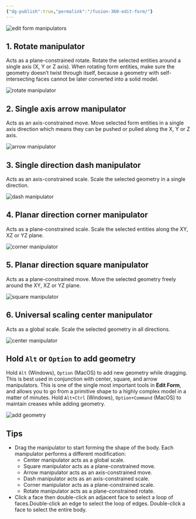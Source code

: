 ```yaml
---
{"dg-publish":true,"permalink":"/fusion-360-edit-form/"}
---
```


![edit form manipulators](https://help.autodesk.com/cloudhelp/ENU/Fusion-Sculpt/images/diagram/edit-form-manipulators2.png)

## 1. Rotate manipulator

Acts as a plane-constrained rotate. Rotate the selected entities around a single axis (X, Y or Z axis). When rotating form entities, make sure the geometry doesn’t twist through itself, because a geometry with self-intersecting faces cannot be later converted into a solid model.

![rotate manipulator](https://help.autodesk.com/cloudhelp/ENU/Fusion-Sculpt/images/animations/edit-form-rotate.gif)

## 2. Single axis arrow manipulator

Acts as an axis-constrained move. Move selected form entities in a single axis direction which means they can be pushed or pulled along the X, Y or Z axis.

![arrow manipulator](https://help.autodesk.com/cloudhelp/ENU/Fusion-Sculpt/images/animations/edit-form-distance.gif)

## 3. Single direction dash manipulator

Acts as an axis-constrained scale. Scale the selected geometry in a single direction.

![dash manipulator](https://help.autodesk.com/cloudhelp/ENU/Fusion-Sculpt/images/animations/edit-form-edge-scale.gif)

## 4. Planar direction corner manipulator

Acts as a plane-constrained scale. Scale the selected entities along the XY, XZ or YZ plane.

![corner manipulator](https://help.autodesk.com/cloudhelp/ENU/Fusion-Sculpt/images/animations/edit-form-corner-scale.gif)

## 5. Planar direction square manipulator

Acts as a plane-constrained move. Move the selected geometry freely around the XY, XZ or YZ plane.

![square manipulator](https://help.autodesk.com/cloudhelp/ENU/Fusion-Sculpt/images/animations/edit-form-planar-move.gif)

## 6. Universal scaling center manipulator

Acts as a global scale. Scale the selected geometry in all directions.

![center manipulator](https://help.autodesk.com/cloudhelp/ENU/Fusion-Sculpt/images/animations/edit-form-center-scale.gif)

## Hold `Alt` or `Option` to add geometry

Hold `Alt` (Windows), `Option` (MacOS) to add new geometry while dragging. This is best used in conjunction with center, square, and arrow manipulators. This is one of the single most important tools in **Edit Form**, and allows you to go from a primitive shape to a highly complex model in a matter of minutes. Hold `Alt+Ctrl` (Windows), `Option+Command` (MacOS) to maintain creases while adding geometry.

![add geometry](https://help.autodesk.com/cloudhelp/ENU/Fusion-Sculpt/images/animations/edit-form-extrude.gif)

## Tips

- Drag the manipulator to start forming the shape of the body. Each manipulator performs a different modification:
    - Center manipulator acts as a global scale.
    - Square manipulator acts as a plane-constrained move.
    - Arrow manipulator acts as an axis-constrained move.
    - Dash manipulator acts as an axis-constrained scale.
    - Corner manipulator acts as a plane-constrained scale.
    - Rotate manipulator acts as a plane-constrained rotate.
- Click a face then double-click an adjacent face to select a loop of faces.Double-click an edge to select the loop of edges. Double-click a face to select the entire body.